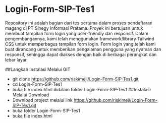 # Login-Form-SIP-Tes1
Repository ini adalah bagian dari tes pertama dalam proses pendaftaran magang di PT Sinegy Informasi Pratama. Proyek ini bertujuan untuk membuat tampilan form login yang user-friendly dan responsif. Dalam pengembangannya, kami telah menggunakan framework/library Tailwind CSS untuk memperbagus tampilan form login. Form login yang telah kami buat dirancang untuk memberikan pengalaman pengguna yang nyaman dan responsif, sehingga dapat diakses dengan baik di berbagai perangkat dan lebar layar

##Langkah Instalasi Melalui GIT
- git clone https://github.com/riskimeji/Login-Form-SIP-Tes1.git
- cd Login-Form-SIP-Tes1
- buka file index.html didalam folder Login-Form-SIP-Tes1
##Instalasi Melalui Download
- Download project melalui link https://github.com/riskimeji/Login-Form-SIP-Tes1.git
- buka folder Login-Form-SIP-Tes1
- buka file index.html


